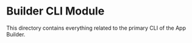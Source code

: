 # Builder CLI Module

This directory contains everything related to the primary CLI of the App Builder.  